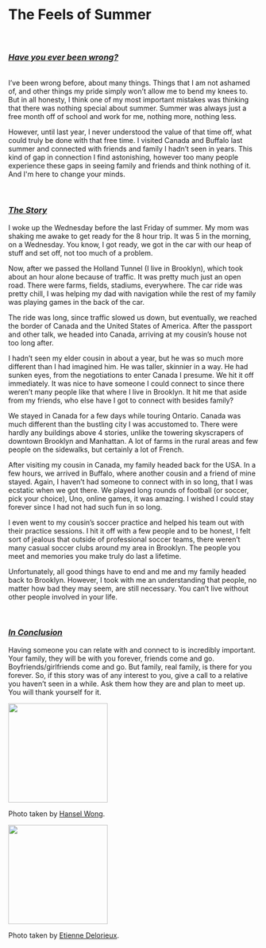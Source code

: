 # The Feels of Summer

<br>

### <ins>***Have you ever been wrong?***</ins>
<br>
I’ve been wrong before, about many things. Things that I am not ashamed of, and other things my pride simply won’t allow me to bend my knees to. But in all honesty, I think one of my most important mistakes was thinking that there was nothing special about summer. Summer was always just a free month off of school and work for me, nothing more, nothing less. 

<br>

However, until last year, I never understood the value of that time off, what could truly be done with that free time. I visited Canada and Buffalo last summer and connected with friends and family I hadn’t seen in years. This kind of gap in connection I find astonishing, however too many people experience these gaps in seeing family and friends and think nothing of it. And I'm here to change your minds.

<br>

### <ins>***The Story***</ins>

I woke up the Wednesday before the last Friday of summer. My mom was shaking me awake to get ready for the 8 hour trip. It was 5 in the morning, on a Wednesday. You know, I got ready, we got in the car with our heap of stuff and set off, not too much of a problem.

Now, after we passed the Holland Tunnel (I live in Brooklyn), which took about an hour alone because of traffic. It was pretty much just an open road. There were farms, fields, stadiums, everywhere. The car ride was pretty chill, I was helping my dad with navigation while the rest of my family was playing games in the back of the car. 

The ride was long, since traffic slowed us down, but eventually, we reached the border of Canada and the United States of America. After the passport and other talk, we headed into Canada, arriving at my cousin’s house not too long after. 

I hadn’t seen my elder cousin in about a year, but he was so much more different than I had imagined him. He was taller, skinnier in a way. He had sunken eyes, from the negotiations to enter Canada I presume. We hit it off immediately. It was nice to have someone I could connect to since there weren’t many people like that where I live in Brooklyn. It hit me that aside from my friends, who else have I got to connect with besides family?

We stayed in Canada for a few days while touring Ontario. Canada was much different than the bustling city I was accustomed to. There were hardly any buildings above 4 stories, unlike the towering skyscrapers of downtown Brooklyn and Manhattan. A lot of farms in the rural areas and few people on the sidewalks, but certainly a lot of French. 

After visiting my cousin in Canada, my family headed back for the USA. In a few hours, we arrived in Buffalo, where another cousin and a friend of mine stayed. Again, I haven’t had someone to connect with in so long, that I was ecstatic when we got there. We played long rounds of football (or soccer, pick your choice), Uno, online games, it was amazing. I wished I could stay forever since I had not had such fun in so long. 

I even went to my cousin’s soccer practice and helped his team out with their practice sessions. I hit it off with a few people and to be honest, I felt sort of jealous that outside of professional soccer teams, there weren’t many casual soccer clubs around my area in Brooklyn. The people you meet and memories you make truly do last a lifetime.

Unfortunately, all good things have to end and me and my family headed back to Brooklyn. However, I took with me an understanding that people, no matter how bad they may seem, are still necessary. You can’t live without other people involved in your life.

<br>

### <ins>***In Conclusion***</ins>

Having someone you can relate with and connect to is incredibly important. Your family, they will be with you forever, friends come and go. Boyfriends/girlfriends come and go. But family, real family, is there for you forever. So, if this story was of any interest to you, give a call to a relative you haven’t seen in a while. Ask them how they are and plan to meet up. You will thank yourself for it.

<img src="/blog/images/Hansel-Wong.jpg" height = "200px">

Photo taken by [Hansel Wong](https://unsplash.com/@yourshansel).

<img src="/blog/images/unsplash-sidewalk.jpg" height = "200px">

Photo taken by [Etienne Delorieux](https://unsplash.com/@etiennedelorieux).